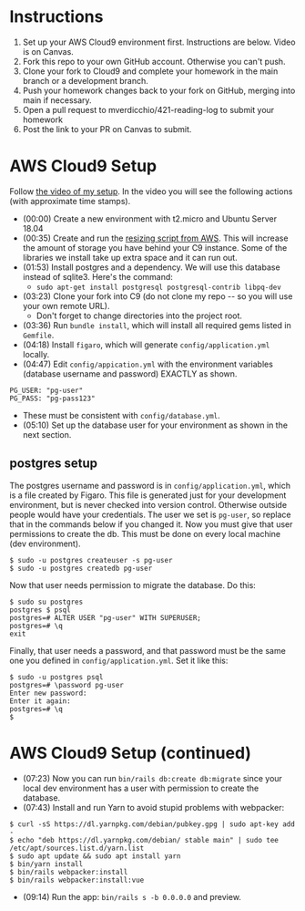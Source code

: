 # Instructions

1. Set up your AWS Cloud9 environment first. Instructions are below. Video is on Canvas.
2. Fork this repo to your own GitHub account. Otherwise you can't push.
3. Clone your fork to Cloud9 and complete your homework in the main branch or a development branch.
4. Push your homework changes back to your fork on GitHub, merging into main if necessary.
5. Open a pull request to mverdicchio/421-reading-log to submit your homework
6. Post the link to your PR on Canvas to submit.

# AWS Cloud9 Setup

Follow [the video of my setup](https://youtu.be/IwRPcyY891g). In the video you will see the following actions (with approximate time stamps).
* (00:00) Create a new environment with t2.micro and Ubuntu Server 18.04
* (00:35) Create and run the [resizing script from AWS](https://docs.aws.amazon.com/cloud9/latest/user-guide/move-environment.html#move-environment-resize). This will increase the amount of storage you have behind your C9 instance. Some of the libraries we install take up extra space and it can run out.
* (01:53) Install postgres and a dependency. We will use this database instead of sqlite3. Here's the command:
  * `sudo apt-get install postgresql postgresql-contrib libpq-dev`
* (03:23) Clone your fork into C9 (do not clone my repo -- so you will use your own remote URL).
  * Don't forget to change directories into the project root.
* (03:36) Run `bundle install`, which will install all required gems listed in `Gemfile`.
* (04:18) Install `figaro`, which will generate `config/application.yml` locally.
* (04:47) Edit `config/appication.yml` with the environment variables (database username and password) EXACTLY as shown.

```
PG_USER: "pg-user"
PG_PASS: "pg-pass123"
```

  * These must be consistent with `config/database.yml`.
* (05:10) Set up the database user for your environment as shown in the next section.

## postgres setup

The postgres username and password is in `config/application.yml`, which is a file created by Figaro. This file is generated just for your development environment, but is never checked into version control. Otherwise outside people would have your credentials. The user we set is `pg-user`, so replace that in the commands below if you changed it.
Now you must give that user permissions to create the db. This must be done on every local machine (dev environment).

```
$ sudo -u postgres createuser -s pg-user
$ sudo -u postgres createdb pg-user
```

Now that user needs permission to migrate the database. Do this:
```
$ sudo su postgres
postgres $ psql
postgres=# ALTER USER "pg-user" WITH SUPERUSER;
postgres=# \q
exit
```

Finally, that user needs a password, and that password must be the same one you defined in `config/application.yml`. Set it like this:

```
$ sudo -u postgres psql
postgres=# \password pg-user
Enter new password: 
Enter it again: 
postgres=# \q
$
```

# AWS Cloud9 Setup (continued)

* (07:23) Now you can run `bin/rails db:create db:migrate` since your local dev environment has a user with permission to create the database.
* (07:43) Install and run Yarn to avoid stupid problems with webpacker:
```
$ curl -sS https://dl.yarnpkg.com/debian/pubkey.gpg | sudo apt-key add -
$ echo "deb https://dl.yarnpkg.com/debian/ stable main" | sudo tee /etc/apt/sources.list.d/yarn.list
$ sudo apt update && sudo apt install yarn
$ bin/yarn install
$ bin/rails webpacker:install
$ bin/rails webpacker:install:vue
```

* (09:14) Run the app: `bin/rails s -b 0.0.0.0` and preview.
 
